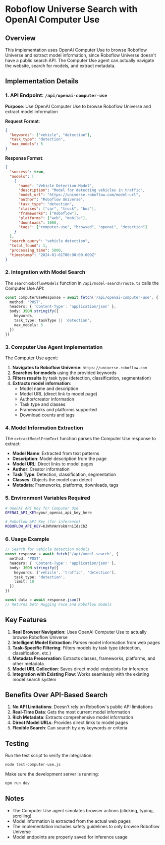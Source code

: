 # Roboflow Universe Search with OpenAI Computer Use

## Overview

This implementation uses OpenAI Computer Use to browse Roboflow Universe and extract model information, since Roboflow Universe doesn't have a public search API. The Computer Use agent can actually navigate the website, search for models, and extract metadata.

## Implementation Details

### 1. API Endpoint: `/api/openai-computer-use`

**Purpose**: Use OpenAI Computer Use to browse Roboflow Universe and extract model information

**Request Format**:
```json
{
  "keywords": ["vehicle", "detection"],
  "task_type": "detection", 
  "max_models": 5
}
```

**Response Format**:
```json
{
  "success": true,
  "models": [
    {
      "name": "Vehicle Detection Model",
      "description": "Model for detecting vehicles in traffic",
      "model_url": "https://universe.roboflow.com/model-url",
      "author": "Roboflow Universe",
      "task_type": "detection",
      "classes": ["car", "truck", "bus"],
      "frameworks": ["Roboflow"],
      "platforms": ["web", "mobile"],
      "downloads": 1000,
      "tags": ["computer-use", "browsed", "openai", "detection"]
    }
  ],
  "search_query": "vehicle detection",
  "total_found": 1,
  "processing_time": 5000,
  "timestamp": "2024-01-01T00:00:00.000Z"
}
```

### 2. Integration with Model Search

The `searchRoboflowModels` function in `/api/model-search/route.ts` calls the Computer Use API:

```typescript
const computerUseResponse = await fetch('/api/openai-computer-use', {
  method: 'POST',
  headers: { 'Content-Type': 'application/json' },
  body: JSON.stringify({
    keywords,
    task_type: taskType || 'detection',
    max_models: 5
  })
})
```

### 3. Computer Use Agent Implementation

The Computer Use agent:

1. **Navigates to Roboflow Universe**: `https://universe.roboflow.com`
2. **Searches for models** using the provided keywords
3. **Filters results** by task type (detection, classification, segmentation)
4. **Extracts model information**:
   - Model name and description
   - Model URL (direct link to model page)
   - Author/creator information
   - Task type and classes
   - Frameworks and platforms supported
   - Download counts and tags

### 4. Model Information Extraction

The `extractModelFromText` function parses the Computer Use response to extract:

- **Model Name**: Extracted from text patterns
- **Description**: Model description from the page
- **Model URL**: Direct links to model pages
- **Author**: Creator information
- **Task Type**: Detection, classification, segmentation
- **Classes**: Objects the model can detect
- **Metadata**: Frameworks, platforms, downloads, tags

### 5. Environment Variables Required

```bash
# OpenAI API Key for Computer Use
OPENAI_API_KEY=your_openai_api_key_here

# Roboflow API Key (for inference)
ROBOFLOW_API_KEY=KJWhVAnYok8rniIdzCbZ
```

### 6. Usage Example

```typescript
// Search for vehicle detection models
const response = await fetch('/api/model-search', {
  method: 'POST',
  headers: { 'Content-Type': 'application/json' },
  body: JSON.stringify({
    keywords: ['vehicle', 'traffic', 'detection'],
    task_type: 'detection',
    limit: 10
  })
})

const data = await response.json()
// Returns both Hugging Face and Roboflow models
```

## Key Features

1. **Real Browser Navigation**: Uses OpenAI Computer Use to actually browse Roboflow Universe
2. **Intelligent Model Extraction**: Parses model information from web pages
3. **Task-Specific Filtering**: Filters models by task type (detection, classification, etc.)
4. **Metadata Preservation**: Extracts classes, frameworks, platforms, and other metadata
5. **Model URL Collection**: Saves direct model endpoints for inference
6. **Integration with Existing Flow**: Works seamlessly with the existing model search system

## Benefits Over API-Based Search

1. **No API Limitations**: Doesn't rely on Roboflow's public API limitations
2. **Real-Time Data**: Gets the most current model information
3. **Rich Metadata**: Extracts comprehensive model information
4. **Direct Model URLs**: Provides direct links to model pages
5. **Flexible Search**: Can search by any keywords or criteria

## Testing

Run the test script to verify the integration:

```bash
node test-computer-use.js
```

Make sure the development server is running:

```bash
npm run dev
```

## Notes

- The Computer Use agent simulates browser actions (clicking, typing, scrolling)
- Model information is extracted from the actual web pages
- The implementation includes safety guidelines to only browse Roboflow Universe
- Model endpoints are properly saved for inference usage
